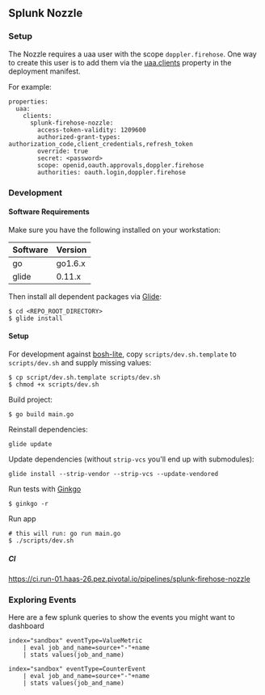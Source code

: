 ## Splunk Nozzle

### Setup

The Nozzle requires a uaa user with the scope `doppler.firehose`. One way to create this user
is to add them via the
[uaa.clients](https://github.com/cloudfoundry/uaa-release/blob/master/jobs/uaa/spec)
property in the deployment manifest.

For example:

```
properties:
  uaa:
    clients:
      splunk-firehose-nozzle:
        access-token-validity: 1209600
        authorized-grant-types: authorization_code,client_credentials,refresh_token
        override: true
        secret: <password>
        scope: openid,oauth.approvals,doppler.firehose
        authorities: oauth.login,doppler.firehose
```

### Development

#### Software Requirements

Make sure you have the following installed on your workstation:

| Software | Version
| --- | --- |
| go | go1.6.x
| glide | 0.11.x

Then install all dependent packages via [Glide](https://glide.sh/):
```
$ cd <REPO_ROOT_DIRECTORY>
$ glide install
```

#### Setup

For development against [bosh-lite](https://github.com/cloudfoundry/bosh-lite),
copy `scripts/dev.sh.template` to `scripts/dev.sh` and supply missing values:
```
$ cp script/dev.sh.template scripts/dev.sh
$ chmod +x scripts/dev.sh
```

Build project:
```
$ go build main.go
```

Reinstall dependencies:
```
glide update
```

Update dependencies (without `strip-vcs` you'll end up with submodules):
```
glide install --strip-vendor --strip-vcs --update-vendored
```

Run tests with [Ginkgo](http://onsi.github.io/ginkgo/)
```
$ ginkgo -r
```

Run app
```
# this will run: go run main.go
$ ./scripts/dev.sh
```

##### CI

https://ci.run-01.haas-26.pez.pivotal.io/pipelines/splunk-firehose-nozzle

### Exploring Events

Here are a few splunk queries to show the events you might want to dashboard

```
index="sandbox" eventType=ValueMetric
    | eval job_and_name=source+"-"+name
    | stats values(job_and_name)
```

```
index="sandbox" eventType=CounterEvent
    | eval job_and_name=source+"-"+name
    | stats values(job_and_name)
```
